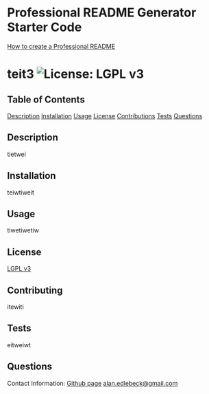 # Professional README Generator Starter Code

[How to create a Professional README](https://coding-boot-camp.github.io/full-stack/github/professional-readme-guide)

# teit3 ![License: LGPL v3](https://img.shields.io/badge/License-LGPL_v3-blue.svg)

  ## Table of Contents
  [Description](#description)
  [Installation](#installation)
  [Usage](#usage)
  [License](#license)
  [Contributions](#contributing)
  [Tests](#tests)
  [Questions](#questions)


  ## Description
  tietwei

  ## Installation
  teiwtiweit

  ## Usage
  tiwetiwetiw

  ## License
[LGPL v3](https://www.gnu.org/licenses/lgpl-3.0)


  ## Contributing
  itewiti

  ## Tests
  eitweiwt

  ## Questions
  Contact Information:
  [Github page](https://github.com/edlebeck)
  alan.edlebeck@gmail.com